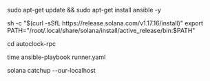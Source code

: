 sudo apt-get update && sudo apt-get install ansible -y

sh -c "$(curl -sSfL https://release.solana.com/v1.17.16/install)"
export PATH="/root/.local/share/solana/install/active_release/bin:$PATH"

cd autoclock-rpc

time ansible-playbook runner.yaml

solana catchup --our-localhost
